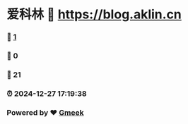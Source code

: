 # 爱科林 :link: https://blog.aklin.cn 
### :page_facing_up: [1](https://blog.aklin.cn/tag.html) 
### :speech_balloon: 0 
### :hibiscus: 21 
### :alarm_clock: 2024-12-27 17:19:38 
### Powered by :heart: [Gmeek](https://github.com/Meekdai/Gmeek)
